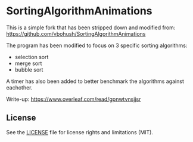 SortingAlgorithmAnimations
==========================


This is a simple fork that has been stripped down and modified from:
https://github.com/vbohush/SortingAlgorithmAnimations

The program has been modified to focus on 3 specific sorting algorithms:
- selection sort
- merge sort
- bubble sort

A timer has also been added to better benchmark the algorithms against eachother.

Write-up:
https://www.overleaf.com/read/gpnwtvnsjjsr

## License

See the [LICENSE](LICENSE.txt) file for license rights and limitations (MIT).

